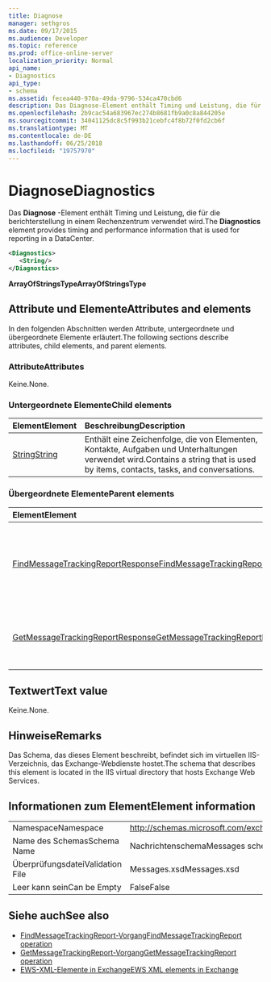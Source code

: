 ```yaml
---
title: Diagnose
manager: sethgros
ms.date: 09/17/2015
ms.audience: Developer
ms.topic: reference
ms.prod: office-online-server
localization_priority: Normal
api_name:
- Diagnostics
api_type:
- schema
ms.assetid: fecea440-970a-49da-9796-534ca470cbd6
description: Das Diagnose-Element enthält Timing und Leistung, die für die berichterstellung in einem Rechenzentrum verwendet wird.
ms.openlocfilehash: 2b9cac54a683967ec274b8681fb9a0c8a844205e
ms.sourcegitcommit: 34041125dc8c5f993b21cebfc4f8b72f0fd2cb6f
ms.translationtype: MT
ms.contentlocale: de-DE
ms.lasthandoff: 06/25/2018
ms.locfileid: "19757970"
---
```

# <a name="diagnostics"></a><span data-ttu-id="f814c-103">Diagnose</span><span class="sxs-lookup"><span data-stu-id="f814c-103">Diagnostics</span></span>

<span data-ttu-id="f814c-104">Das **Diagnose** -Element enthält Timing und Leistung, die für die berichterstellung in einem Rechenzentrum verwendet wird.</span><span class="sxs-lookup"><span data-stu-id="f814c-104">The **Diagnostics** element provides timing and performance information that is used for reporting in a DataCenter.</span></span> 
  
```XML
<Diagnostics>
   <String/>
</Diagnostics>

```

 <span data-ttu-id="f814c-105">**ArrayOfStringsType**</span><span class="sxs-lookup"><span data-stu-id="f814c-105">**ArrayOfStringsType**</span></span>
## <a name="attributes-and-elements"></a><span data-ttu-id="f814c-106">Attribute und Elemente</span><span class="sxs-lookup"><span data-stu-id="f814c-106">Attributes and elements</span></span>

<span data-ttu-id="f814c-107">In den folgenden Abschnitten werden Attribute, untergeordnete und übergeordnete Elemente erläutert.</span><span class="sxs-lookup"><span data-stu-id="f814c-107">The following sections describe attributes, child elements, and parent elements.</span></span>
  
### <a name="attributes"></a><span data-ttu-id="f814c-108">Attribute</span><span class="sxs-lookup"><span data-stu-id="f814c-108">Attributes</span></span>

<span data-ttu-id="f814c-109">Keine.</span><span class="sxs-lookup"><span data-stu-id="f814c-109">None.</span></span>
  
### <a name="child-elements"></a><span data-ttu-id="f814c-110">Untergeordnete Elemente</span><span class="sxs-lookup"><span data-stu-id="f814c-110">Child elements</span></span>

|<span data-ttu-id="f814c-111">**Element**</span><span class="sxs-lookup"><span data-stu-id="f814c-111">**Element**</span></span>|<span data-ttu-id="f814c-112">**Beschreibung**</span><span class="sxs-lookup"><span data-stu-id="f814c-112">**Description**</span></span>|
|:-----|:-----|
|[<span data-ttu-id="f814c-113">String</span><span class="sxs-lookup"><span data-stu-id="f814c-113">String</span></span>](string.md) <br/> |<span data-ttu-id="f814c-114">Enthält eine Zeichenfolge, die von Elementen, Kontakte, Aufgaben und Unterhaltungen verwendet wird.</span><span class="sxs-lookup"><span data-stu-id="f814c-114">Contains a string that is used by items, contacts, tasks, and conversations.</span></span>  <br/> |
   
### <a name="parent-elements"></a><span data-ttu-id="f814c-115">Übergeordnete Elemente</span><span class="sxs-lookup"><span data-stu-id="f814c-115">Parent elements</span></span>

|<span data-ttu-id="f814c-116">**Element**</span><span class="sxs-lookup"><span data-stu-id="f814c-116">**Element**</span></span>|<span data-ttu-id="f814c-117">**Beschreibung**</span><span class="sxs-lookup"><span data-stu-id="f814c-117">**Description**</span></span>|
|:-----|:-----|
|[<span data-ttu-id="f814c-118">FindMessageTrackingReportResponse</span><span class="sxs-lookup"><span data-stu-id="f814c-118">FindMessageTrackingReportResponse</span></span>](findmessagetrackingreportresponse.md) <br/> |<span data-ttu-id="f814c-119">Enthält den Status und das Ergebnis einer einzelnen Anforderung [FindMessageTrackingReport Vorgang](findmessagetrackingreport-operation.md) .</span><span class="sxs-lookup"><span data-stu-id="f814c-119">Contains the status and result of a single [FindMessageTrackingReport operation](findmessagetrackingreport-operation.md) request.</span></span>  <br/> |
|[<span data-ttu-id="f814c-120">GetMessageTrackingReportResponse</span><span class="sxs-lookup"><span data-stu-id="f814c-120">GetMessageTrackingReportResponse</span></span>](getmessagetrackingreportresponse.md) <br/> |<span data-ttu-id="f814c-121">Enthält die Antwort für den [GetMessageTrackingReport-Vorgang](getmessagetrackingreport-operation.md).</span><span class="sxs-lookup"><span data-stu-id="f814c-121">Contains the response for the [GetMessageTrackingReport operation](getmessagetrackingreport-operation.md).</span></span>  <br/> |
   
## <a name="text-value"></a><span data-ttu-id="f814c-122">Textwert</span><span class="sxs-lookup"><span data-stu-id="f814c-122">Text value</span></span>

<span data-ttu-id="f814c-123">Keine.</span><span class="sxs-lookup"><span data-stu-id="f814c-123">None.</span></span>
  
## <a name="remarks"></a><span data-ttu-id="f814c-124">Hinweise</span><span class="sxs-lookup"><span data-stu-id="f814c-124">Remarks</span></span>

<span data-ttu-id="f814c-125">Das Schema, das dieses Element beschreibt, befindet sich im virtuellen IIS-Verzeichnis, das Exchange-Webdienste hostet.</span><span class="sxs-lookup"><span data-stu-id="f814c-125">The schema that describes this element is located in the IIS virtual directory that hosts Exchange Web Services.</span></span>
  
## <a name="element-information"></a><span data-ttu-id="f814c-126">Informationen zum Element</span><span class="sxs-lookup"><span data-stu-id="f814c-126">Element information</span></span>

|||
|:-----|:-----|
|<span data-ttu-id="f814c-127">Namespace</span><span class="sxs-lookup"><span data-stu-id="f814c-127">Namespace</span></span>  <br/> |http://schemas.microsoft.com/exchange/services/2006/messages  <br/> |
|<span data-ttu-id="f814c-128">Name des Schemas</span><span class="sxs-lookup"><span data-stu-id="f814c-128">Schema Name</span></span>  <br/> |<span data-ttu-id="f814c-129">Nachrichtenschema</span><span class="sxs-lookup"><span data-stu-id="f814c-129">Messages schema</span></span>  <br/> |
|<span data-ttu-id="f814c-130">Überprüfungsdatei</span><span class="sxs-lookup"><span data-stu-id="f814c-130">Validation File</span></span>  <br/> |<span data-ttu-id="f814c-131">Messages.xsd</span><span class="sxs-lookup"><span data-stu-id="f814c-131">Messages.xsd</span></span>  <br/> |
|<span data-ttu-id="f814c-132">Leer kann sein</span><span class="sxs-lookup"><span data-stu-id="f814c-132">Can be Empty</span></span>  <br/> |<span data-ttu-id="f814c-133">False</span><span class="sxs-lookup"><span data-stu-id="f814c-133">False</span></span>  <br/> |
   
## <a name="see-also"></a><span data-ttu-id="f814c-134">Siehe auch</span><span class="sxs-lookup"><span data-stu-id="f814c-134">See also</span></span>

- [<span data-ttu-id="f814c-135">FindMessageTrackingReport-Vorgang</span><span class="sxs-lookup"><span data-stu-id="f814c-135">FindMessageTrackingReport operation</span></span>](findmessagetrackingreport-operation.md)
- [<span data-ttu-id="f814c-136">GetMessageTrackingReport-Vorgang</span><span class="sxs-lookup"><span data-stu-id="f814c-136">GetMessageTrackingReport operation</span></span>](getmessagetrackingreport-operation.md)
- [<span data-ttu-id="f814c-137">EWS-XML-Elemente in Exchange</span><span class="sxs-lookup"><span data-stu-id="f814c-137">EWS XML elements in Exchange</span></span>](ews-xml-elements-in-exchange.md)

